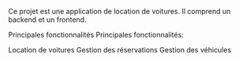 

Ce projet est une application de location de voitures. Il comprend un backend et un frontend.

Principales fonctionnalités
Principales fonctionnalités:

Location de voitures
Gestion des réservations
Gestion des véhicules
